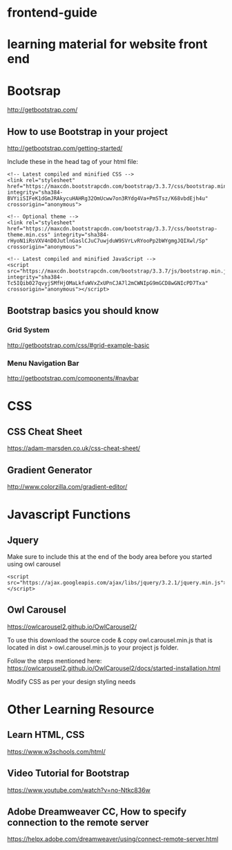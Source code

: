 # frontend-guide
learning material for website front end
==================================================

# Bootsrap
http://getbootstrap.com/

## How to use Bootstrap in your project 
http://getbootstrap.com/getting-started/

Include these in the head tag of your html file:
```
<!-- Latest compiled and minified CSS -->
<link rel="stylesheet" href="https://maxcdn.bootstrapcdn.com/bootstrap/3.3.7/css/bootstrap.min.css" integrity="sha384-BVYiiSIFeK1dGmJRAkycuHAHRg32OmUcww7on3RYdg4Va+PmSTsz/K68vbdEjh4u" crossorigin="anonymous">

<!-- Optional theme -->
<link rel="stylesheet" href="https://maxcdn.bootstrapcdn.com/bootstrap/3.3.7/css/bootstrap-theme.min.css" integrity="sha384-rHyoN1iRsVXV4nD0JutlnGaslCJuC7uwjduW9SVrLvRYooPp2bWYgmgJQIXwl/Sp" crossorigin="anonymous">

<!-- Latest compiled and minified JavaScript -->
<script src="https://maxcdn.bootstrapcdn.com/bootstrap/3.3.7/js/bootstrap.min.js" integrity="sha384-Tc5IQib027qvyjSMfHjOMaLkfuWVxZxUPnCJA7l2mCWNIpG9mGCD8wGNIcPD7Txa" crossorigin="anonymous"></script>
```
## Bootstrap basics you should know
### Grid System
http://getbootstrap.com/css/#grid-example-basic
### Menu Navigation Bar
http://getbootstrap.com/components/#navbar

# CSS
## CSS Cheat Sheet
https://adam-marsden.co.uk/css-cheat-sheet/
## Gradient Generator
http://www.colorzilla.com/gradient-editor/

# Javascript Functions

## Jquery
Make sure to include this at the end of the body area before you started using owl carousel
```
<script src="https://ajax.googleapis.com/ajax/libs/jquery/3.2.1/jquery.min.js"></script>
```

## Owl Carousel
https://owlcarousel2.github.io/OwlCarousel2/

To use this download the source code & copy owl.carousel.min.js that is located in dist > owl.carousel.min.js  to your project js folder.

Follow the steps mentioned here:
https://owlcarousel2.github.io/OwlCarousel2/docs/started-installation.html

Modify CSS as per your design styling needs

# Other Learning Resource
## Learn HTML, CSS
https://www.w3schools.com/html/

## Video Tutorial for Bootstrap
https://www.youtube.com/watch?v=no-Ntkc836w

## Adobe Dreamweaver CC, How to specify connection to the remote server
https://helpx.adobe.com/dreamweaver/using/connect-remote-server.html

